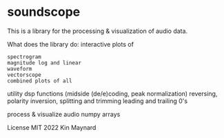 # soundscope

This is a library for the processing & visualization of audio data.

What does the library do:
interactive plots of

    spectrogram
    magnitude log and linear
    waveform
    vectorscope
    combined plots of all
utility dsp functions (midside (de/e)coding, peak normalization)
reversing, polarity inversion, splitting and trimming leading and trailing 0's

process & visualize audio numpy arrays

License MIT 2022 Kin Maynard